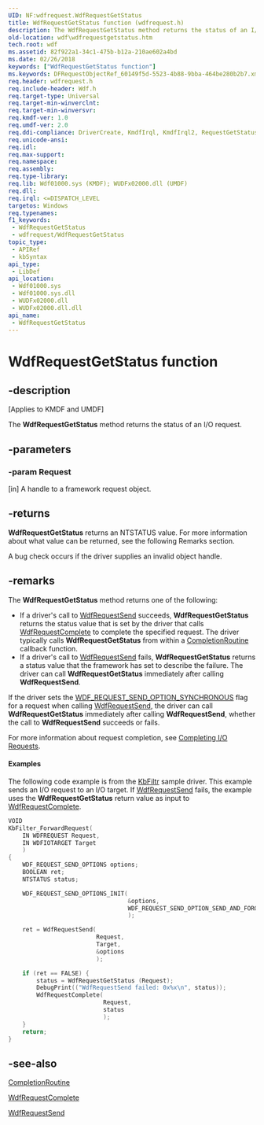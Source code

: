 ```yaml
---
UID: NF:wdfrequest.WdfRequestGetStatus
title: WdfRequestGetStatus function (wdfrequest.h)
description: The WdfRequestGetStatus method returns the status of an I/O request.
old-location: wdf\wdfrequestgetstatus.htm
tech.root: wdf
ms.assetid: 82f922a1-34c1-475b-b12a-210ae602a4bd
ms.date: 02/26/2018
keywords: ["WdfRequestGetStatus function"]
ms.keywords: DFRequestObjectRef_60149f5d-5523-4b88-9bba-464be280b2b7.xml, WdfRequestGetStatus, WdfRequestGetStatus method, kmdf.wdfrequestgetstatus, wdf.wdfrequestgetstatus, wdfrequest/WdfRequestGetStatus
req.header: wdfrequest.h
req.include-header: Wdf.h
req.target-type: Universal
req.target-min-winverclnt: 
req.target-min-winversvr: 
req.kmdf-ver: 1.0
req.umdf-ver: 2.0
req.ddi-compliance: DriverCreate, KmdfIrql, KmdfIrql2, RequestGetStatusValid
req.unicode-ansi: 
req.idl: 
req.max-support: 
req.namespace: 
req.assembly: 
req.type-library: 
req.lib: Wdf01000.sys (KMDF); WUDFx02000.dll (UMDF)
req.dll: 
req.irql: <=DISPATCH_LEVEL
targetos: Windows
req.typenames: 
f1_keywords:
 - WdfRequestGetStatus
 - wdfrequest/WdfRequestGetStatus
topic_type:
 - APIRef
 - kbSyntax
api_type:
 - LibDef
api_location:
 - Wdf01000.sys
 - Wdf01000.sys.dll
 - WUDFx02000.dll
 - WUDFx02000.dll.dll
api_name:
 - WdfRequestGetStatus
---
```


# WdfRequestGetStatus function


## -description

<p class="CCE_Message">[Applies to KMDF and UMDF]</p>

The <b>WdfRequestGetStatus</b> method returns the status of an I/O request.

## -parameters

### -param Request 

[in]
A handle to a framework request object.

## -returns

<b>WdfRequestGetStatus</b>  returns an NTSTATUS value. For more information about what value can be returned, see the following Remarks section.

A bug check occurs if the driver supplies an invalid object handle.

## -remarks

The <b>WdfRequestGetStatus</b> method returns one of the following:

<ul>
<li>
If a driver's call to <a href="/windows-hardware/drivers/ddi/wdfrequest/nf-wdfrequest-wdfrequestsend">WdfRequestSend</a> succeeds, <b>WdfRequestGetStatus</b> returns the status value that is set by the driver that calls <a href="/windows-hardware/drivers/ddi/wdfrequest/nf-wdfrequest-wdfrequestcomplete">WdfRequestComplete</a> to complete the specified request. The driver typically calls <b>WdfRequestGetStatus</b> from within a <a href="/windows-hardware/drivers/ddi/wdfrequest/nc-wdfrequest-evt_wdf_request_completion_routine">CompletionRoutine</a> callback function.

</li>
<li>
If a driver's call to <a href="/windows-hardware/drivers/ddi/wdfrequest/nf-wdfrequest-wdfrequestsend">WdfRequestSend</a> fails, <b>WdfRequestGetStatus</b> returns a status value that the framework has set to describe the failure. The driver can call <b>WdfRequestGetStatus</b> immediately after calling <b>WdfRequestSend</b>.

</li>
</ul>
If the driver sets the <a href="/windows-hardware/drivers/ddi/wdfrequest/ne-wdfrequest-_wdf_request_send_options_flags">WDF_REQUEST_SEND_OPTION_SYNCHRONOUS</a> flag for a request when calling <a href="/windows-hardware/drivers/ddi/wdfrequest/nf-wdfrequest-wdfrequestsend">WdfRequestSend</a>, the driver can call <b>WdfRequestGetStatus</b> immediately after calling <b>WdfRequestSend</b>, whether the call to <b>WdfRequestSend</b> succeeds or fails.

For more information about request completion, see <a href="/windows-hardware/drivers/wdf/completing-i-o-requests">Completing I/O Requests</a>.


#### Examples

The following code example is from the <a href="/windows-hardware/drivers/wdf/sample-kmdf-drivers">KbFiltr</a> sample driver. This example sends an I/O request to an I/O target. If <a href="/windows-hardware/drivers/ddi/wdfrequest/nf-wdfrequest-wdfrequestsend">WdfRequestSend</a> fails, the example uses the <b>WdfRequestGetStatus</b> return value as input to <a href="/windows-hardware/drivers/ddi/wdfrequest/nf-wdfrequest-wdfrequestcomplete">WdfRequestComplete</a>. 

```cpp
VOID
KbFilter_ForwardRequest(
    IN WDFREQUEST Request,
    IN WDFIOTARGET Target
    )
{
    WDF_REQUEST_SEND_OPTIONS options;
    BOOLEAN ret;
    NTSTATUS status;

    WDF_REQUEST_SEND_OPTIONS_INIT(
                                  &options,
                                  WDF_REQUEST_SEND_OPTION_SEND_AND_FORGET
                                  );

    ret = WdfRequestSend(
                         Request,
                         Target,
                         &options
                         );

    if (ret == FALSE) {
        status = WdfRequestGetStatus (Request);
        DebugPrint(("WdfRequestSend failed: 0x%x\n", status));
        WdfRequestComplete(
                           Request,
                           status
                           );
    }
    return;
}
```

## -see-also

<a href="/windows-hardware/drivers/ddi/wdfrequest/nc-wdfrequest-evt_wdf_request_completion_routine">CompletionRoutine</a>



<a href="/windows-hardware/drivers/ddi/wdfrequest/nf-wdfrequest-wdfrequestcomplete">WdfRequestComplete</a>



<a href="/windows-hardware/drivers/ddi/wdfrequest/nf-wdfrequest-wdfrequestsend">WdfRequestSend</a>